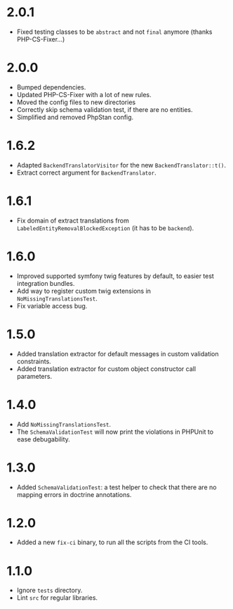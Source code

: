 2.0.1
=====

*   Fixed testing classes to be `abstract` and not `final` anymore (thanks PHP-CS-Fixer...)


2.0.0
=====

*   Bumped dependencies.
*   Updated PHP-CS-Fixer with a lot of new rules.
*   Moved the config files to new directories
*   Correctly skip schema validation test, if there are no entities.
*   Simplified and removed PhpStan config.


1.6.2
=====

*   Adapted `BackendTranslatorVisitor` for the new `BackendTranslator::t()`.
*   Extract correct argument for `BackendTranslator`.


1.6.1
=====

*   Fix domain of extract translations from `LabeledEntityRemovalBlockedException` (it has to be `backend`).


1.6.0
=====

*   Improved supported symfony twig features by default, to easier test integration bundles.
*   Add way to register custom twig extensions in `NoMissingTranslationsTest`.
*   Fix variable access bug. 


1.5.0
=====

*   Added translation extractor for default messages in custom validation constraints.
*   Added translation extractor for custom object constructor call parameters.


1.4.0
=====

*   Add `NoMissingTranslationsTest`.
*   The `SchemaValidationTest` will now print the violations in PHPUnit to ease debugability.


1.3.0
=====

*   Added `SchemaValidationTest`: a test helper to check that there are no mapping errors in doctrine annotations.


1.2.0
=====

*   Added a new `fix-ci` binary, to run all the scripts from the CI tools.


1.1.0
=====

*   Ignore `tests` directory.
*   Lint `src` for regular libraries.
